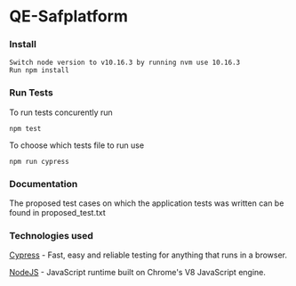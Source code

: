 # QE-Safplatform

### Install
```
Switch node version to v10.16.3 by running nvm use 10.16.3
Run npm install
```

### Run Tests
To run tests concurently run
```
npm test
```
To choose which tests file to run use
```
npm run cypress
```

### Documentation
The proposed test cases on which the application tests was written can be found in proposed_test.txt

### Technologies used
[Cypress](https://www.cypress.io/) - Fast, easy and reliable testing for anything that runs in a browser.

[NodeJS](https://nodejs.org/en/) - JavaScript runtime built on Chrome's V8 JavaScript engine.
